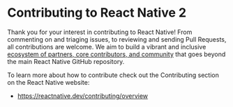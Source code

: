 # Contributing to React Native 2

Thank you for your interest in contributing to React Native! From commenting on and triaging issues, to reviewing and sending Pull Requests, all contributions are welcome.
We aim to build a vibrant and inclusive [ecosystem of partners, core contributors, and community](ECOSYSTEM.md) that goes beyond the main React Native GitHub repository.

To learn more about how to contribute check out the Contributing section on the React Native website:
* https://reactnative.dev/contributing/overview
